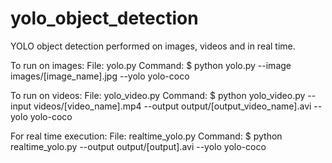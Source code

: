 # yolo_object_detection
YOLO object detection performed on images, videos and in real time.

To run on images:
File: yolo.py
Command: $ python yolo.py --image images/[image_name].jpg --yolo yolo-coco

To run on videos:
File: yolo_video.py 
Command: $ python yolo_video.py --input videos/[video_name].mp4 --output output/[output_video_name].avi --yolo yolo-coco
  
For real time execution:
File: realtime_yolo.py
Command: $ python realtime_yolo.py --output output/[output].avi --yolo yolo-coco
